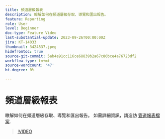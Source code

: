 ```yaml
---
title: 頻道層級報表
description: 瞭解如何在頻道層級存取、導覽和匯出報告。
feature: Reporting
role: User
level: Beginner
doc-type: Feature Video
last-substantial-update: 2023-09-26T00:00:00Z
jira: KT-14033
thumbnail: 3424537.jpeg
hidefromtoc: true
source-git-commit: 5ab4e91cc116ce68839b2a67c80bce4a76723df2
workflow-type: tm+mt
source-wordcount: '47'
ht-degree: 0%

---
```



# 頻道層級報表

瞭解如何在頻道層級存取、導覽和匯出報告。 如需詳細資訊，請造訪 [管道報表檔案](https://experienceleague.adobe.com/docs/journey-optimizer/using/reporting/channel-report/channel-report.html).

>[!VIDEO](https://video.tv.adobe.com/v/3424537/?learn=on)
